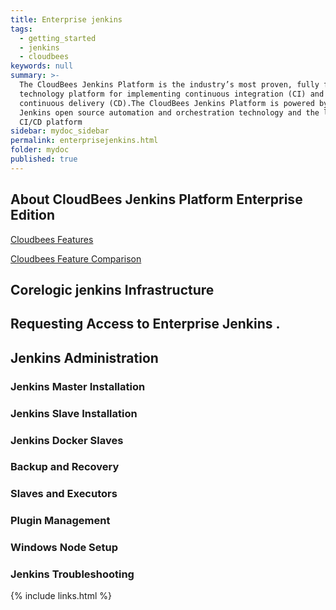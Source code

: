 ```yaml
---
title: Enterprise jenkins
tags:
  - getting_started
  - jenkins
  - cloudbees
keywords: null
summary: >-
  The CloudBees Jenkins Platform is the industry’s most proven, fully featured
  technology platform for implementing continuous integration (CI) and
  continuous delivery (CD).The CloudBees Jenkins Platform is powered by the
  Jenkins open source automation and orchestration technology and the leading
  CI/CD platform
sidebar: mydoc_sidebar
permalink: enterprisejenkins.html
folder: mydoc
published: true
---
```


## About CloudBees Jenkins Platform Enterprise Edition

[Cloudbees Features](http://pages.cloudbees.com/rs/cloudbees/images/Jenkins-Enterprise-by-CloudBees-Plugins-Ebook.pdf)

[Cloudbees Feature Comparison](https://www.cloudbees.com/products/cloudbees-jenkins-platform#compare)

## Corelogic jenkins Infrastructure 


## Requesting Access to Enterprise Jenkins .

## Jenkins Administration

### Jenkins Master Installation
 
### Jenkins Slave Installation
 
### Jenkins Docker Slaves
 
### Backup and Recovery
 
### Slaves and Executors
 
### Plugin Management
 
### Windows Node Setup

### Jenkins Troubleshooting
 

{% include links.html %}
